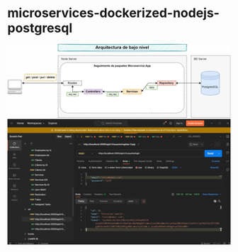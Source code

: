 # microservices-dockerized-nodejs-postgresql

<img src="Microservicios.drawio.png"/>
<img src="img.JPG"/>
